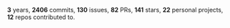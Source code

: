 **3** years, **2406** commits, **130** issues, **82** PRs, **141** stars, **22** personal projects, **12** repos contributed to.
